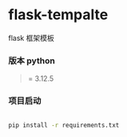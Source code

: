# flask-tempalte
flask 框架模板


### 版本 python
 >= 3.12.5 
### 项目启动


``` bash

pip install -r requirements.txt
```
